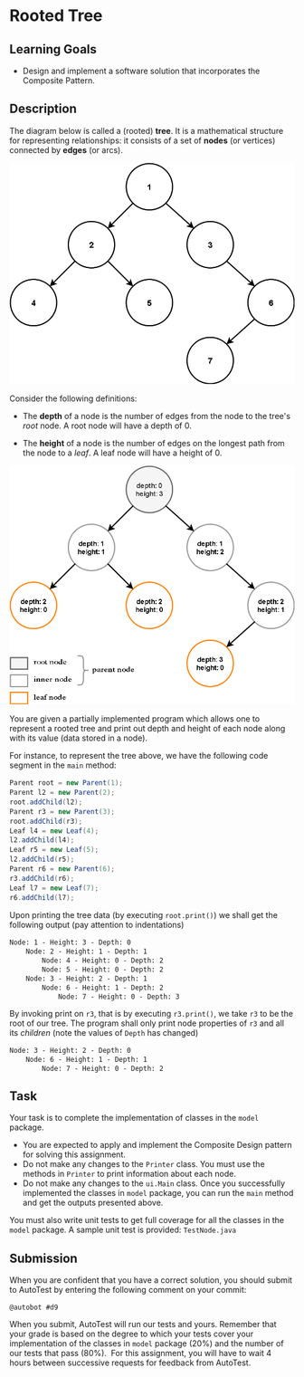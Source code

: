 # Rooted Tree

## Learning Goals

- Design and implement a software solution that incorporates  the Composite Pattern.


## Description

The diagram below is called a (rooted) **tree**. It is a mathematical structure for representing relationships: it consists of a set of **nodes** (or vertices) connected by **edges** (or arcs).

![tree](assets/tree.png)

Consider the following definitions:

* The **depth** of a node is the number of edges from the node to the tree's *root* node. A root node will have a depth of 0.

* The **height** of a node is the number of edges on the longest path from the node to a *leaf*. A leaf node will have a height of 0.


![tree_annotated](assets/tree_annotated.png)

You are given a partially implemented program which allows one to represent a rooted tree and print out depth and height of each node along with its value (data stored in a node).

For instance, to represent the tree above, we have the following code segment in the `main` method:

```java
Parent root = new Parent(1);
Parent l2 = new Parent(2);
root.addChild(l2);
Parent r3 = new Parent(3);
root.addChild(r3);
Leaf l4 = new Leaf(4);
l2.addChild(l4);
Leaf r5 = new Leaf(5);
l2.addChild(r5);
Parent r6 = new Parent(6);
r3.addChild(r6);
Leaf l7 = new Leaf(7);
r6.addChild(l7);
```

Upon printing the tree data (by executing `root.print()`) we shall get the following output (pay attention to indentations)

```plain
Node: 1 - Height: 3 - Depth: 0
    Node: 2 - Height: 1 - Depth: 1
        Node: 4 - Height: 0 - Depth: 2
        Node: 5 - Height: 0 - Depth: 2
    Node: 3 - Height: 2 - Depth: 1
        Node: 6 - Height: 1 - Depth: 2
            Node: 7 - Height: 0 - Depth: 3
```


By invoking print on `r3`, that is by executing `r3.print()`, we take `r3` to be the root of our tree. The program shall only print node properties of `r3` and all its *children* (note the values of `Depth` has changed)

```plain
Node: 3 - Height: 2 - Depth: 0
    Node: 6 - Height: 1 - Depth: 1
        Node: 7 - Height: 0 - Depth: 2
```

## Task

Your task is to complete the implementation of classes in the `model` package. 

* You are expected to apply and implement the Composite Design pattern for solving this assignment. 
* Do not make any changes to the `Printer` class. You must use the methods in `Printer` to print information about each node. 
* Do not make any changes to the `ui.Main` class. Once you successfully implemented the classes in `model` package, you can run the `main` method and get the outputs presented above.

You must also write unit tests to get full coverage for all the classes in the `model` package. A sample unit test is provided: `TestNode.java` 



## Submission

When you are confident that you have a correct solution, you should  submit to AutoTest by entering the following comment on your commit: 

```
@autobot #d9
```

When you submit, AutoTest will run our tests and yours. Remember that your grade is based on the degree to which your tests cover your implementation of the classes in `model` package (20%) and the number of our tests that pass (80%).  For this assignment, you will have to wait 4 hours between successive requests for feedback from AutoTest. 